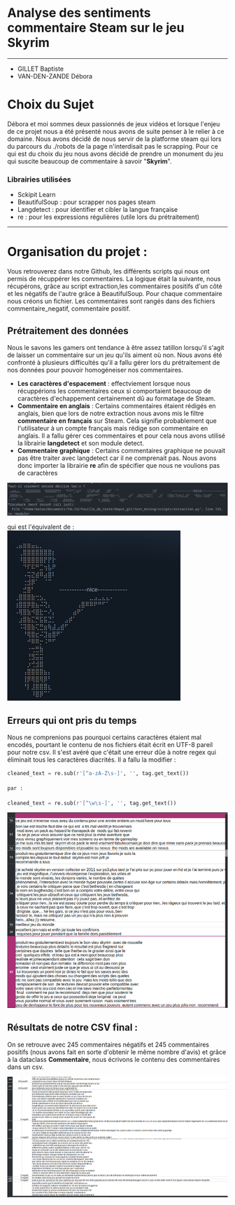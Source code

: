 # Analyse des sentiments commentaire Steam sur le jeu Skyrim
---------------

- GILLET Baptiste
- VAN-DEN-ZANDE Débora 



# Choix du Sujet

Débora et moi sommes deux passionnés de jeux vidéos et lorsque l'enjeu de ce projet nous a été présenté nous avons de suite penser à le relier à ce domaine.
Nous avons décidé de nous servir de la platforme steam qui lors du parcours du ./robots de la page n'interdisait pas le scrapping. 
Pour ce qui est du choix du jeu nous avons décidé de prendre un monument du jeu qui suscite beaucoup de commentaire à savoir "**Skyrim**".



### Librairies utilisées 

- Sckipit Learn
- BeautifulSoup : pour scrapper nos pages steam
- Langdetect : pour identifier et cibler la langue française
- re : pour les expressions régulières (utile lors du prétraitement)
-----

# Organisation du projet :

Vous retrouverez dans notre Github, les différents scripts qui nous ont permis de récuppérer les commentaires.
La logique était la suivante, nous récupérons, grâce au script extraction,les commentaires positifs d'un côté et les négatifs de l'autre grâce à BeautifulSoup. Pour chaque commentaire nous créons un fichier.
Les commentaires sont rangés dans des fichiers commentaire_negatif, commentaire positif.



## Prétraitement des données

Nous le savons les gamers ont tendance à être assez tatillon lorsqu'il s'agit de laisser un commentaire sur un jeu qu'ils aiment où non. Nous avons été confronté à plusieurs difficultés qu'il a fallu gérer lors du prétraitement de nos données pour pouvoir homogéneiser nos commentaires. 
- **Les caractères d'espacement** : effectviement lorsque nous récuppérions les commentaires ceux si comportaient beaucoup de caractères d'echappement certainement dû au formatage de Steam.
- **Commentaire en anglais** : Certains commentaires étaient rédigés en anglais, bien que lors de notre extraction nous avons mis le filtre **commentaire en français** sur Steam. Cela signifie probablement que l'utilisateur à un compte français mais rédige son commentaire en anglais. Il a fallu gérer ces commentaires et pour cela nous avons utilisé la librairie **langdetect** et son module detect.
- **Commentaire graphique** : Certains commentaires graphique ne pouvait pas être traiter avec langdetect car il ne comprenait pas. Nous avons donc importer la librairie **re** afin de spécifier que nous ne voulions pas de caractères 

![commentaire_graphique](../images/commentaire_graphique.png)

qui est l'équivalent de :
![commentaire_graphique](../images/resultat_commentaire_graphique.png)




## Erreurs qui ont pris du temps 
Nous ne comprenions pas pourquoi certains caractères étaient mal encodés, pourtant le contenu de nos fichiers était écrit en UTF-8 pareil pour notre csv. 
Il s'est avéré que c'était une erreur dûe à notre regex qui éliminait tous les caractères diacrités.
Il a fallu la modifier :
```py
cleaned_text = re.sub(r'[^a-zA-Z\s-]', '', tag.get_text()) 

par : 

cleaned_text = re.sub(r'[^\w\s-]', '', tag.get_text()) 
```

![commentaire_graphique](../images/resultats_bizarres.png)


## Résultats de notre CSV final : 

On se retrouve avec 245 commentaires négatifs et 245 commentaires positifs (nous avons fait en sorte d'obtenir le même nombre d'avis) et grâce à la dataclass **Commentaire**, nous écrivons le contenu des commentaires dans un csv.

![commentaire_graphique](../images/resultat_csv.png)




